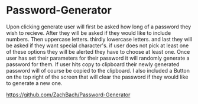 # Password-Generator
Upon clicking generate user will first be asked how long of a password they wish to recieve.
After they will be asked if they would like to include numbers.
Then uppercase letters.
thirdly lowercase letters.
and last they will be asked if they want special character's.
if user does not pick at least one of these options they will be alerted they have to choose at least one.
Once user has set their parameters for their password it will randomly generate a password for them.
If user hits copy to clipboard their newly generated password will of course be copied to the clipboard.
I also included a Button on the top right of the screen that will clear the password if they would like to generate a new one.

https://github.com/ZachBach/Password-Generator
